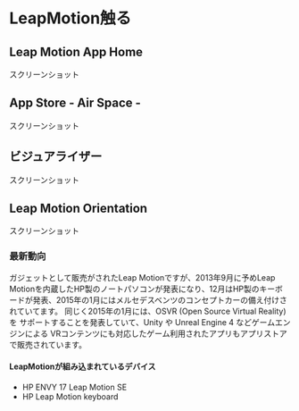 # LeapMotion触る
## Leap Motion App Home
スクリーンショット
## App Store - Air Space -
スクリーンショット
## ビジュアライザー
スクリーンショット
## Leap Motion Orientation
スクリーンショット
### 最新動向
ガジェットとして販売がされたLeap Motionですが、2013年9月に予めLeap Motionを内蔵したHP製のノートパソコンが発表になり、12月はHP製のキーボードが発表、2015年の1月にはメルセデスベンツのコンセプトカーの備え付けされていてます。
同じく2015年の1月には、OSVR  (Open Source Virtual Reality) を サポートすることを発表していて、Unity や Unreal Engine 4 などゲームエンジンによる VRコンテンツにも対応したゲーム利用されたアプリもアプリストアで販売されています。

#### LeapMotionが組み込まれているデバイス
* HP ENVY 17 Leap Motion SE
* HP Leap Motion keyboard

